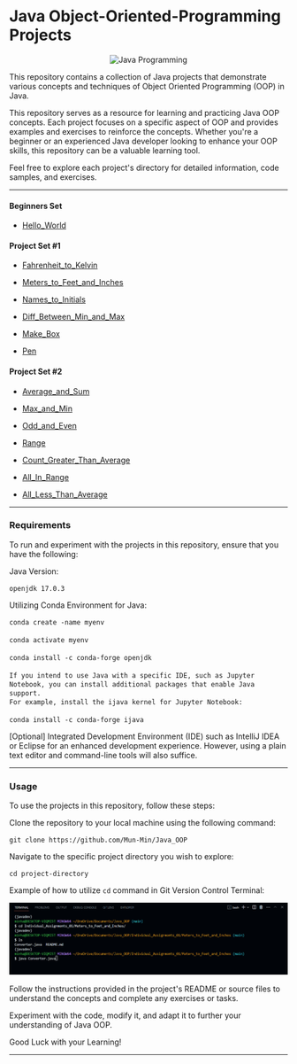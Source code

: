 # Java Object-Oriented-Programming Projects 

<p align="center">
  <img src="https://external-content.duckduckgo.com/iu/?u=https%3A%2F%2Fwww.teahub.io%2Fphotos%2Ffull%2F21-217981_java-logo-wallpaper-java-logo.jpg&f=1&nofb=1&ipt=39edd306ad7187d644efabba711a6c452e027ca11f46366b2998b990e1aec887&ipo=images" alt="Java Programming">
</p>

This repository contains a collection of Java projects that demonstrate various concepts and techniques of Object Oriented Programming (OOP) in Java.

This repository serves as a resource for learning and practicing Java OOP concepts. Each project focuses on a specific aspect of OOP and provides examples and exercises to reinforce the concepts. Whether you're a beginner or an experienced Java developer looking to enhance your OOP skills, this repository can be a valuable learning tool.

Feel free to explore each project's directory for detailed information, code samples, and exercises.

---
#### Beginners Set

<div align="left">

* [Hello_World](/Hello_World)

</div>

#### Project Set #1

<div align="left">

* [Fahrenheit_to_Kelvin](./Projects_01/Fahrenheit_to_Kelvin)

* [Meters_to_Feet_and_Inches](./Projects_01/Meters_to_Feet_and_Inches)

* [Names_to_Initials](./Projects_01/Name_to_Initials)

* [Diff_Between_Min_and_Max](./Projects_01/Diff_Between_Min_and_Max)

* [Make_Box](./Projects_01/Make_Box)

* [Pen](./Projects_01/Pen)

</div>

#### Project Set #2

<div align="left">

* [Average_and_Sum](./Projects_02/Average_and_Sum)

* [Max_and_Min](./Projects_02/Max_and_Min)

* [Odd_and_Even](./Projects_02/Odd_and_Even)

* [Range](./Projects_02/Range)

* [Count_Greater_Than_Average](./Projects_02/Count_Greater_Than_Average)

* [All_In_Range](./Projects_02/All_In_Range)

* [All_Less_Than_Average ](./Projects_02/All_Less_Than_Average )

</div>


---

### Requirements

To run and experiment with the projects in this repository, ensure that you have the following:

Java Version: 

    openjdk 17.0.3

Utilizing Conda Environment for Java: 

    conda create -name myenv 

    conda activate myenv 

    conda install -c conda-forge openjdk

    If you intend to use Java with a specific IDE, such as Jupyter Notebook, you can install additional packages that enable Java support. 
    For example, install the ijava kernel for Jupyter Notebook:

    conda install -c conda-forge ijava

[Optional] Integrated Development Environment (IDE) such as IntelliJ IDEA or Eclipse for an enhanced development experience. However, using a plain text editor and command-line tools will also suffice.

---

### Usage

To use the projects in this repository, follow these steps:

Clone the repository to your local machine using the following command:


    git clone https://github.com/Mun-Min/Java_OOP

Navigate to the specific project directory you wish to explore:

    cd project-directory

Example of how to utilize `cd` command in Git Version Control Terminal:  
<p align="center">
  <img src="./Images/git_cd_usage.png" alt="Git CD Usage">
</p>


Follow the instructions provided in the project's README or source files to understand the concepts and complete any exercises or tasks.

Experiment with the code, modify it, and adapt it to further your understanding of Java OOP.

Good Luck with your Learning!

---